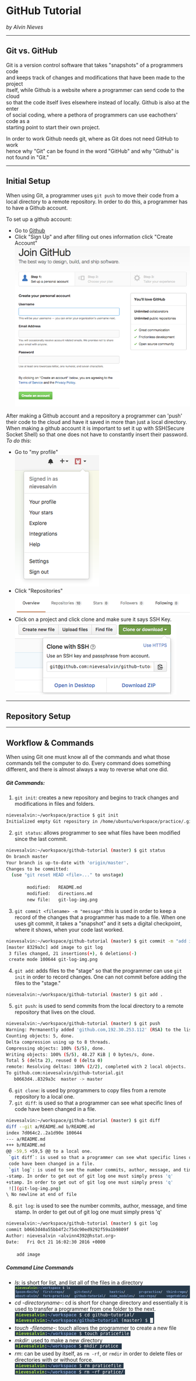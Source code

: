 # GitHub Tutorial

_by Alvin Nieves_

---
## Git vs. GitHub
 Git is a version control software that takes "snapshots" of a programmers code  
 and keeps track of changes and modifications that have been made to the project   
 itself, while Github is a website where a programmer can send code to the cloud  
 so that the code itself lives elsewhere instead of locally. Github is also at the enter  
 of social coding, where a pethora of programmers can use eachothers' code as a  
 starting point to start their own project.  
 
 In order to work Github needs git, where as Git does not need GitHub to work  
 hence why "Git" can be found in the word "GitHub" and why "Github" is  
 not found in "Git."


---
## Initial Setup
When using Git, a programmer uses `git push` to move their code from 
a local directory to a remote repository. In order to do this, a 
programmer has to have a Github account.  

To set up a github account:
* Go to [Github](www.github.com)
* Click "Sign Up" and after filling out ones information click "Create Account"  
![](start-github.png)  
  
After making a Github account and a repository a programmer can 'push'
their code to the cloud and have it saved in more than just a local
directory.  
When making a github account it is important to set it 
up with SSH(Secure Socket Shell) so that one does not 
have to constantly insert their password.  
_To do this_:  
* Go to "my profile"  
![](yourprofile-img.png)  
* Click "Repositories"  
![](repositories-img.png)  
* Click on a project and click clone and make
sure it says SSH Key.  
![](SSH-img.png)






---
## Repository Setup



---
## Workflow & Commands
When using Git one must know all of the commands and what those 
commands tell the computer to do. Every command does
something different, and there is almost always a way to reverse what one did.  

##### Git Commands:
1. `git init`: creates a new repository and begins to track changes and modifications in files and folders.   
```bash
nievesalvin:~/workspace/practice $ git init
Initialized empty Git repository in /home/ubuntu/workspace/practice/.git/
```
2. `git status`: allows programmer to see what files have been modified since the last commit.  
```bash
nievesalvin:~/workspace/github-tutorial (master) $ git status
On branch master
Your branch is up-to-date with 'origin/master'.
Changes to be committed:
  (use "git reset HEAD <file>..." to unstage)

        modified:   README.md
        modified:   directions.md
        new file:   git-log-img.png
```
3. `git commit <filename> -m "message"`:this is used in order to keep a record of the changes that a programmer has made to a file. When one uses
git commit, it takes a "snapshot" and it sets a digital checkpoint, where 
it shows, when your code last worked.  
```bash
nievesalvin:~/workspace/github-tutorial (master) $ git commit -m "add image to git log"
[master 8329a3c] add image to git log
 3 files changed, 21 insertions(+), 6 deletions(-)
 create mode 100644 git-log-img.png
```  
4. `git add`: adds files to the "stage" so that the programmer can use `git init` in order to record changes. One 
can not commit before adding the files to the "stage."  
```bash
nievesalvin:~/workspace/github-tutorial (master) $ git add .
```
5. `git push`: is used to send commits from the local directory to a remote 
repository that lives on the cloud.  
```bash
nievesalvin:~/workspace/github-tutorial (master) $ git push
Warning: Permanently added 'github.com,192.30.253.112' (RSA) to the list of known hosts.
Counting objects: 5, done.
Delta compression using up to 8 threads.
Compressing objects: 100% (5/5), done.
Writing objects: 100% (5/5), 48.27 KiB | 0 bytes/s, done.
Total 5 (delta 2), reused 0 (delta 0)
remote: Resolving deltas: 100% (2/2), completed with 2 local objects.
To github.com:nievesalvin/github-tutorial.git
   b0663d4..8329a3c  master -> master
```  
6. `git clone`: is used by programmers to copy files from a remote repository
to a local one.  
7. `git diff`: is used so that a programmer can see what specific lines of 
code have been changed in a file.
```bash
nievesalvin:~/workspace/github-tutorial (master) $ git diff
diff --git a/README.md b/README.md
index 7d064c2..2a1d90e 100644
--- a/README.md
+++ b/README.md
@@ -59,5 +59,5 @@ to a local one.
 `git diff`: is used so that a programmer can see what specific lines of 
 code have been changed in a file.  
 `git log`: is used to see the number commits, author, message, and time 
-stamp. In order to get out of git log one must simply press 'q'
+stamp. In order to get out of git log one must simply press 'q'  
 ![](git-log-img.png)
\ No newline at end of file
```  
8. `git log`: is used to see the number commits, author, message, and time 
stamp. In order to get out of git log one must simply press 'q'  
```bash
nievesalvin:~/workspace/github-tutorial (master) $ git log
commit b0663d40a55bb4f2c75dc90ed9292f59a1b9809f
Author: nievesalvin <alvinn4392@hstat.org>
Date:   Fri Oct 21 16:02:30 2016 +0000

    add image
```  
##### Command Line Commands
* _ls_: is short for list, and list all of the files in a directory  
![](ls-img.png)
* _cd -directoryname-_: cd is short for change directory and essentially it is used to 
transfer a programmer from one folder to the next.  
![](cd-img.png)  
* _touch -filename-_: touch allows the programmer to create a new file   
![](touch-img.png)
* _mkdir_: used to make a new directory  
![](mkdir-img.png)  
* _rm_: can be used by itself, as `rm -rf`, or `rmdir` in order to delete
files or directories with or without force.  
![](rm-img.png)  
![](rmrf-img.png)